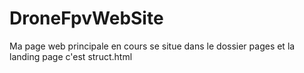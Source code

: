 # DroneFpvWebSite
Ma page web principale en cours se situe dans le dossier pages et la landing page c'est struct.html
